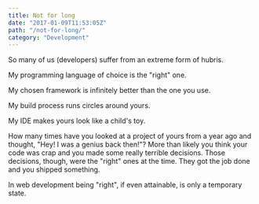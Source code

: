 ```yaml
---
title: Not for long
date: "2017-01-09T11:53:05Z"
path: "/not-for-long/"
category: "Development"
---
```

So many of us (developers) suffer from an extreme form of hubris.

My programming language of choice is the "right" one.
  
My chosen framework is infinitely better than the one you use.
  
My build process runs circles around yours.
  
My IDE makes yours look like a child's toy.

How many times have you looked at a project of yours from a year ago and thought, "Hey! I was a genius back then!"? More than likely you think your code was crap and you made some really terrible decisions. Those decisions, though, were the "right" ones at the time. They got the job done and you shipped something.

In web development being "right", if even attainable, is only a temporary state.